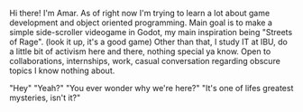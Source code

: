 Hi there! I'm Amar.
As of right now I'm trying to learn a lot about game development and object oriented programming.
Main goal is to make a simple side-scroller videogame in Godot, my main inspiration being "Streets of Rage". (look it up, it's a good game)
Other than that, I study IT at IBU, do a little bit of activism here and there, nothing special ya know.
Open to collaborations, internships, work, casual conversation regarding obscure topics I know nothing about.




"Hey"
    "Yeah?"
"You ever wonder why we're here?"
    "It's one of lifes greatest mysteries, isn't it?"
